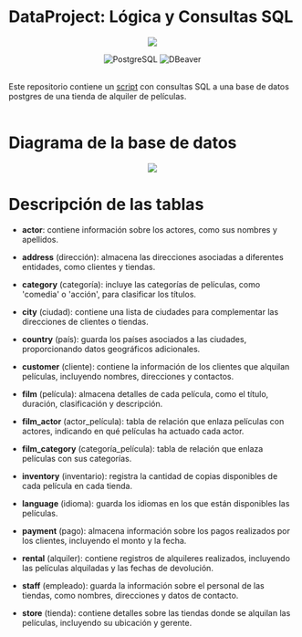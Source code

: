 # DataProject: Lógica y Consultas SQL

<p align="center">
    <img src="https://github.com/mck21/SqlFilmRentalStore/blob/main/img/header.png" />    
</p>

<div align="center">
    <img src="https://img.shields.io/badge/postgresql-%23336791.svg?style=for-the-badge&logo=postgresql&logoColor=white" alt="PostgreSQL">
    <img src="https://img.shields.io/badge/dbeaver-%23D35400.svg?style=for-the-badge&logo=dbeaver&logoColor=white" alt="DBeaver">
</div>

<br>

Este repositorio contiene un [script](https://github.com/mck21/SqlFilmRentalStore/blob/main/query/query.sql) con consultas SQL a una base de datos postgres de una tienda de alquiler de películas.<br><br>

# Diagrama de la base de datos

<div align="center">
    <img src="https://github.com/mck21/SqlFilmRentalStore/blob/main/img/dbDiagram.png">
</div>

# Descripción de las tablas

- **actor**: contiene información sobre los actores, como sus nombres y apellidos.

- **address** (dirección): almacena las direcciones asociadas a diferentes entidades, como clientes y tiendas.

- **category** (categoría): incluye las categorías de películas, como 'comedia' o 'acción', para clasificar los títulos.

- **city** (ciudad): contiene una lista de ciudades para complementar las direcciones de clientes o tiendas.

- **country** (país): guarda los países asociados a las ciudades, proporcionando datos geográficos adicionales.

- **customer** (cliente): contiene la información de los clientes que alquilan películas, incluyendo nombres, direcciones y contactos.

- **film** (película): almacena detalles de cada película, como el título, duración, clasificación y descripción.

- **film_actor** (actor_película): tabla de relación que enlaza películas con actores, indicando en qué películas ha actuado cada actor.

- **film_category** (categoría_película): tabla de relación que enlaza películas con sus categorías.

- **inventory** (inventario): registra la cantidad de copias disponibles de cada película en cada tienda.

- **language** (idioma): guarda los idiomas en los que están disponibles las películas.

- **payment** (pago): almacena información sobre los pagos realizados por los clientes, incluyendo el monto y la fecha.

- **rental** (alquiler): contiene registros de alquileres realizados, incluyendo las películas alquiladas y las fechas de devolución.

- **staff** (empleado): guarda la información sobre el personal de las tiendas, como nombres, direcciones y datos de contacto.

- **store** (tienda): contiene detalles sobre las tiendas donde se alquilan las películas, incluyendo su ubicación y gerente.





